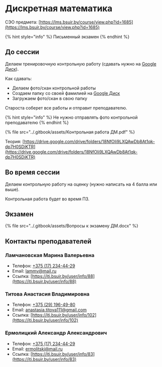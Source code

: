 # Дискретная математика

СЭО предмета: [https://lms.bsuir.by/course/view.php?id=1685](https://lms.bsuir.by/course/view.php?id=1685)

{% hint style="info" %}
Письменный экзамен
{% endhint %}

## До сессии

Делаем тренировочную контрольную работу (сдавать нужно на [Google Диск](https://drive.google.com/drive/folders/1G0mku9AGxL8Kfhhzm0qH0UoBB2jkXHpv)).

Как сдавать:

* Делаем фото/скан контрольной работы
* Создаем папку со своей фамилией на [Google Диск](https://drive.google.com/drive/folders/1G0mku9AGxL8Kfhhzm0qH0UoBB2jkXHpv)
* Загружаем фото/скан в свою папку

Староста соберет все работы и отправит преподавателю.

{% hint style="info" %}
Не нужно отправлять фото контрольной преподавателю
{% endhint %}

{% file src="../.gitbook/assets/Контрольная работа ДМ.pdf" %}

Теория: [https://drive.google.com/drive/folders/18NfOIi9LXQAwDb8At1qk-dp7H0SDiKTR](https://drive.google.com/drive/folders/18NfOIi9LXQAwDb8At1qk-dp7H0SDiKTR)

## Во время сессии

Делаем контрольную работу на оценку (нужно написать на 4 балла или выше).&#x20;

Контрольная работа будет во время ПЗ.

## Экзамен

{% file src="../.gitbook/assets/Вопросы к экзамену ДМ.docx" %}

## Контакты преподавателей

### Ламчановская Марина Валерьевна

* Телефон: [+375 (17) 234-44-29](tel:375172344429)
* Email: [lammv@mail.ru](mailto:lammv@mail.ru)
* Ссылка: [https://iti.bsuir.by/user/info/88](https://iti.bsuir.by/user/info/88)

### Титова Анастасия Владимировна

* Телефон: [+375 (29) 196-49-80](tel:375291964980)
* Email: [anastasia.titova111@gmail.com](mailto:anastasia.titova111@gmail.com)
* Ссылка: [https://iti.bsuir.by/user/info/102](https://iti.bsuir.by/user/info/102)

### Ермолицкий Александр Александрович

* Телефон: [+375 (17) 234-44-29](tel:375172344429)
* Email: [ermolitski@mail.ru](mailto:ermolitski@mail.ru)
* Ссылка: [https://iti.bsuir.by/user/info/83](https://iti.bsuir.by/user/info/83)
